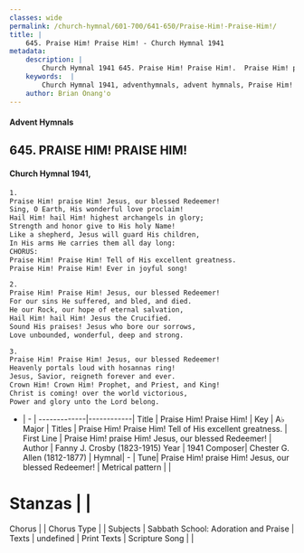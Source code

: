 ```yaml
---
classes: wide
permalink: /church-hymnal/601-700/641-650/Praise-Him!-Praise-Him!/
title: |
    645. Praise Him! Praise Him! - Church Hymnal 1941
metadata:
    description: |
        Church Hymnal 1941 645. Praise Him! Praise Him!.  Praise Him! praise Him! Jesus, our blessed Redeemer! Sing, O Earth, His wonderful love proclaim! Hail Him! hail Him! highest archangels in glory; Strength and honor give to His holy Name! Like a shepherd, Jesus will guard His children, In His arms He carries them all day long: CHORUS: Praise Him! Praise Him! Tell of His excellent greatness. Praise Him! Praise Him! Ever in joyful song! 
    keywords:  |
        Church Hymnal 1941, adventhymnals, advent hymnals, Praise Him! Praise Him!, Praise Him! praise Him! Jesus, our blessed Redeemer!. Praise Him! Praise Him! Tell of His excellent greatness.
    author: Brian Onang'o
---
```


#### Advent Hymnals
## 645. PRAISE HIM! PRAISE HIM!
####  Church Hymnal 1941,

```txt
1.
Praise Him! praise Him! Jesus, our blessed Redeemer!
Sing, O Earth, His wonderful love proclaim!
Hail Him! hail Him! highest archangels in glory;
Strength and honor give to His holy Name!
Like a shepherd, Jesus will guard His children,
In His arms He carries them all day long:
CHORUS:
Praise Him! Praise Him! Tell of His excellent greatness.
Praise Him! Praise Him! Ever in joyful song!

2.
Praise Him! Praise Him! Jesus, our blessed Redeemer!
For our sins He suffered, and bled, and died.
He our Rock, our hope of eternal salvation,
Hail Him! hail Him! Jesus the Crucified.
Sound His praises! Jesus who bore our sorrows,
Love unbounded, wonderful, deep and strong.

3.
Praise Him! Praise Him! Jesus, our blessed Redeemer!
Heavenly portals loud with hosannas ring!
Jesus, Savior, reigneth forever and ever.
Crown Him! Crown Him! Prophet, and Priest, and King!
Christ is coming! over the world victorious,
Power and glory unto the Lord belong.

```

- |   -  |
-------------|------------|
Title | Praise Him! Praise Him! |
Key | A♭ Major |
Titles | Praise Him! Praise Him! Tell of His excellent greatness. |
First Line | Praise Him! praise Him! Jesus, our blessed Redeemer! |
Author | Fanny J. Crosby (1823-1915)
Year | 1941
Composer| Chester G. Allen (1812-1877) |
Hymnal|  - |
Tune| Praise Him! praise Him! Jesus, our blessed Redeemer! |
Metrical pattern | |
# Stanzas |  |
Chorus |  |
Chorus Type |  |
Subjects | Sabbath School: Adoration and Praise |
Texts | undefined |
Print Texts | 
Scripture Song |  |
    
